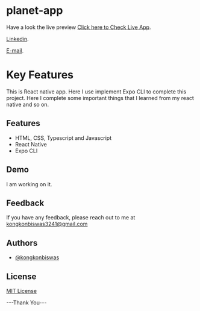 # planet-app

Have a look the live preview [Click here to Check Live App](exp://exp.host/@kongkonbiswas/planet-app?release-channel=default).

[Linkedin](https://www.linkedin.com/in/kongkon-biswas-a2374314a/).

[E-mail](kongkonbiswas3241@gmail.com).

# Key Features
This is React native app. Here I use implement Expo CLI to complete this project. Here I complete some important things that I learned from my react native and so on.

## Features

- HTML, CSS, Typescript and Javascript
- React Native
- Expo CLI


## Demo

I am working on it.


## Feedback

If you have any feedback, please reach out to me at kongkonbiswas3241@gmail.com


## Authors

- [@kongkonbiswas](https://github.com/kongkonbiswas)

## License

[MIT License](LICENSE)
 

 <!-- ## Important command
# npm i --save react-native-svg
# npm i --save --dev react-native-svg-transformer -->



 ---Thank You---